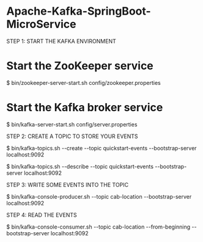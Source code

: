 # Apache-Kafka-SpringBoot-MicroService


STEP 1: START THE KAFKA ENVIRONMENT

# Start the ZooKeeper service
$ bin/zookeeper-server-start.sh config/zookeeper.properties

# Start the Kafka broker service
$ bin/kafka-server-start.sh config/server.properties

STEP 2: CREATE A TOPIC TO STORE YOUR EVENTS

$ bin/kafka-topics.sh --create --topic quickstart-events --bootstrap-server localhost:9092

$ bin/kafka-topics.sh --describe --topic quickstart-events --bootstrap-server localhost:9092

STEP 3: WRITE SOME EVENTS INTO THE TOPIC

$ bin/kafka-console-producer.sh --topic cab-location --bootstrap-server localhost:9092

STEP 4: READ THE EVENTS

$ bin/kafka-console-consumer.sh --topic cab-location --from-beginning --bootstrap-server localhost:9092

